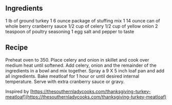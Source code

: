 ## Ingredients

1 lb of ground turkey
1 6 ounce package of stuffing mix
1 14 ounce can of whole berry cranberry sauce
1/2 cup of celery
1/2 cup of yellow onion
2 teaspoon of poultry seasoning
1 egg
salt and pepper to taste


## Recipe
Preheat oven to 350.
Place celery and onion in skillet and cook over medium heat until softened.
Add celery, onion and the remainder of the ingredients in a bowl and mix together.
Spray a 9 X 5 inch loaf pan and add all ingredients.
Bake meatloaf for 1 hour or until desired internal temperature.
Serve with extra cranberry sauce or gravy.

Inspired by
[https://thesouthernladycooks.com/thanksgiving-turkey-meatloaf](https://thesouthernladycooks.com/thanksgiving-turkey-meatloaf)
